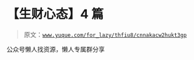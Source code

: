 # 【生财心态】4 篇

> 原文：[`www.yuque.com/for_lazy/thfiu8/cnnakacw2hukt3gp`](https://www.yuque.com/for_lazy/thfiu8/cnnakacw2hukt3gp)



公众号懒人找资源，懒人专属群分享